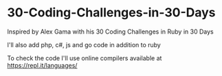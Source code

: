 # 30-Coding-Challenges-in-30-Days

Inspired by Alex Gama with his 30 Coding Challenges in Ruby in 30 Days

I'll also add php, c#, js and go code in addition to ruby

To check the code I'll use online compilers available at https://repl.it/languages/
